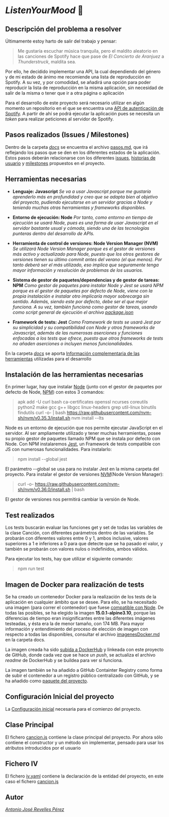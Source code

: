 # *ListenYourMood* :musical_note:

## Descripción del problema a resolver
Últimamente estoy harto de salir del trabajo y pensar:
  > Me gustaría escuchar música tranquila, pero el maldito aleatorio en las canciones de Spotify hace que pase de *El Concierto de Aranjuez* a *Thunderstruck*, maldita sea.
  
Por ello, he decidido implementar una API, la cual dependiendo del género y de mi estado de ánimo me recomiende una lista de reproducción en Spotify.
A su vez, y por comodidad, se añadirá una opción para poder reproducir la lista de reproducción en la misma aplicación, sin necesidad de salir de la misma o tener que ir a otra página o aplicación

Para el desarrollo de este proyecto será necesario utilizar en algún momento un repositorio en el que se encuentra una [API de autenticación de Spotify](https://github.com/spotify/web-api-auth-examples). A partir de ahí se podrá ejecutar la aplicación pues se necesita un *token* para realizar peticiones al servidor de Spotify.

## Pasos realizados (Issues / Milestones)

Dentro de la carpeta *[docs](https://github.com/AntonioRev/ListenYourMood/tree/master/docs)* se encuentra el archivo [pasos.md](https://github.com/AntonioRev/ListenYourMood/blob/master/docs/pasos.md), que irá reflejando los pasos que se den en los diferentes estados de la aplicación. Estos pasos deberán relacionarse con los diferentes [issues](https://github.com/AntonioRev/ListenYourMood/issues), [historias de usuario](https://github.com/AntonioRev/ListenYourMood/labels/user-stories) y [milestones](https://github.com/AntonioRev/ListenYourMood/milestones) propuestos en el proyecto.

## Herramientas necesarias
- **Lenguaje: Javascript**
*Se va a usar Javascript porque me gustaría aprenderlo más en profundidad y creo que se adapta bien al objetivo del proyecto, pudiendo ejecutarse en un servidor gracias a Node y teniendo muchas otras herramientas y frameworks disponibles.*

- **Entorno de ejecución: Node**
*Por tanto, como entorno en tiempo de ejecución se usará Node, pues es una forma de usar Javascript en el servidor bastante usual y cómoda, siendo una de las tecnologías punteras dentro del desarrollo de APIs.*

- **Herramienta de control de versiones: Node Version Manager (NVM)**
*Se utilizará Node Version Manager porque es el gestor de versiones más activo y actualizado para Node, puesto que los otros gestores de versiones tienen su último commit antes del verano (el que menos). Por tanto deberá ser el más utilizado, eso implica que seguramente tenga mayor información y resolución de problemas de los usuarios.*

- **Sistema de gestor de paquetes/dependencias y de gestor de tareas: NPM**
*Como gestor de paquetes para instalar Node y Jest se usará NPM porque es el gestor de paquetes por defecto de Node, viene con la propia instalación e instalar otro implicaría mayor sobrecarga sin sentido. Además, siendo este por defecto, debe ser el que mejor funciona. A su vez, también funciona como gestor de tareas, usando como script general de ejecución el archivo [package.json](https://github.com/AntonioRev/ListenYourMood/blob/master/package.json)*

- **Framework de tests: Jest**
*Como Framework de tests se usará Jest por su simplicidad y su compatibilidad con Node y otros frameworks de Javascript, además de las numerosas aserciones y funciones enfocadas a los tests que ofrece, puesto que otros frameworks de tests no añaden aserciones o incluyen menos funcionalidades.*

En la carpeta *[docs](https://github.com/AntonioRev/ListenYourMood/tree/master/docs)* se aporta [Información complementaria de las herramientas](https://github.com/AntonioRev/ListenYourMood/blob/master/docs/herramientas.md) utilizadas para el desarrollo

## Instalación de las herramientas necesarias
En primer lugar, hay que instalar [Node](https://nodejs.org/en/) (junto con el gestor de paquetes por defecto de Node, [NPM](https://www.npmjs.com/get-npm)) con estos 3 comandos:

  > apk add -U curl bash ca-certificates openssl ncurses coreutils python2 make gcc g++ libgcc linux-headers grep util-linux binutils findutils
  > curl -o- | bash https://raw.githubusercontent.com/nvm-sh/nvm/v0.35.3/install.sh
  > nvm install --lts

Node es un entorno de ejecución que nos permite ejecutar JavaScript en el servidor. Al ser ampliamente utilizado y tener muchas herramientas, posee su propio gestor de paquetes llamado NPM que se instala por defecto con Node. Con NPM instalaremos [Jest](https://jestjs.io/en/), un Framework de tests compatible con JS con numerosas funcionalidades. Para instalarlo:

  > npm install --global jest

El parámetro --global se usa para no instalar Jest en la misma carpeta del proyecto.
Para instalar el gestor de versiones [NVM](https://github.com/nvm-sh/nvm#installing-and-updating)(Node Version Manager):

  > curl -o- https://raw.githubusercontent.com/nvm-sh/nvm/v0.36.0/install.sh | bash

El gestor de versiones nos permitirá cambiar la versión de Node.

## Test realizados
Los tests buscarán evaluar las funciones get y set de todas las variables de la clase Canción, con diferentes parámetros dentro de las variables.
Se probarán con diferentes valores entre 0 y 1, ambos inclusive, valores superiores a 1 e inferiores a 0 para que detecte que se ha pasado el valor, y también se probarán con valores nulos o indefinidos, ambos válidos.

Para ejecutar los tests, hay que utilizar el siguiente comando:

  > npm run test

## Imagen de Docker para realización de tests
Se ha creado un contenedor Docker para la realización de los tests de la aplicación en cualquier ámbito que se desee. Para ello, se ha necesitado una imagen (para correr el contenedor) que fuese [compatible con Node](https://hub.docker.com/_/node). De todas las posibles, se ha elegido la imagen **15.0.1-alpine3.10**, porque las diferencias de tiempo eran insignificantes entre las diferentes imágenes testeadas, y ésta era la de menor tamaño, con 174 MB. Para mayor información y entendimiento del proceso de elección de imagen con respecto a todas las disponibles, consultar el archivo [imagenesDocker.md](https://github.com/AntonioRev/ListenYourMood/blob/master/docs/imagenesDocker.md) en la carpeta docs.

La imagen creada ha sido [subida a DockerHub](https://hub.docker.com/repository/docker/antoniorev/listenyourmood) y linkeada con este proyecto de GitHub, donde cada vez que se hace un *push*, se actualiza el archivo *readme* de DockerHub y se buildea para ver si funciona.

La imagen también se ha añadido a GitHub Containter Registry como forma de subir el contenedor a un registro público centralizado con GitHub, y se ha añadido como [paquete del proyecto](https://github.com/users/AntonioRev/packages/container/package/listenyourmood).

## Configuración Inicial del proyecto
La [Configuración inicial](https://github.com/AntonioRev/ListenYourMood/blob/master/docs/ConfiguracionInicial.md) necesaria para el comienzo del proyecto.

## Clase Principal
El fichero [cancion.js](https://github.com/AntonioRev/ListenYourMood/blob/master/src/cancion.js) contiene la clase principal del proyecto. Por ahora sólo contiene el constructor y un método sin implementar, pensado para usar los atributos introducidos por el usuario

## Fichero IV
El fichero [iv.yaml](https://github.com/AntonioRev/ListenYourMood/blob/master/iv.yaml) contiene la declaración de la entidad del proyecto, en este caso el fichero [cancion.js](https://github.com/AntonioRev/ListenYourMood/blob/master/src/cancion.js)

## Autor
*[Antonio José Revelles Pérez](https://github.com/AntonioRev)*
